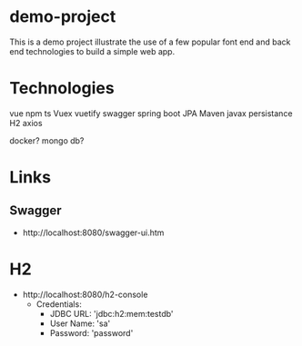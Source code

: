# demo-project

This is a demo project illustrate the use of a few popular font end and back end technologies to build a simple web app.

# Technologies

vue
npm
ts
Vuex
vuetify
swagger
spring boot
JPA
Maven
javax persistance
H2
axios

docker?
mongo db?

# Links

## Swagger

- http://localhost:8080/swagger-ui.htm

# H2

- http://localhost:8080/h2-console
  - Credentials:
    - JDBC URL: 'jdbc:h2:mem:testdb'
    - User Name: 'sa'
    - Password: 'password'

